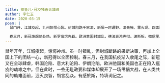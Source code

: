 ```yaml
---
title: 摸鱼儿·冠疫独善无城阙
author: 李仁玉
date: 2020-03-15
poem: |
  鼠门开，江城疫起，九州惊愕心裂。封城阻路千家泪，新塜一时遍野。泪先掖。雷火现、四面驰援情意切。瘟君气泄。望历历晴川，萋萋鹦鹉，黄鹤断琴咽。

  春三月，新冠烽烟他处热。新罗瘟疠先截。欧洲意国封城乱，德法哀鸿声彻。波斯折。微信里、英伦大美瘟将劫。谁能躲得？休要甩锅来，全球一体，独善无城阙！
---
```


鼠年开年，江城疫起，惊愕神州。虽一时错乱，但封城断路的果断决策，再加上全国上下的团结一心，新冠得以全面控制。春三月，在我国抗疫渐入收尾之际，新冠又在全球肆虐，韩国沦陷、意大利沦陷、伊朗沦陷，欧洲他国和美国也正在陷入瘟疫的劫难之中。但在此时，一些无耻政要和媒体却展开了一场甩锅大战，在人类共同的劫难面前，泯灭良智，胡言乱众。有感於斯，特填词记之。
